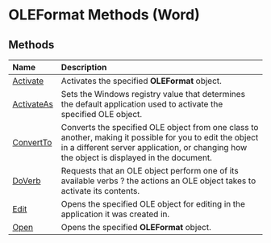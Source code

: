
# OLEFormat Methods (Word)

## Methods



|**Name**|**Description**|
|:-----|:-----|
|[Activate](8a6d12a9-dc70-1527-8662-95666a84829d.md)|Activates the specified  **OLEFormat** object.|
|[ActivateAs](3db19832-efcf-c392-4e76-82ec297a3d69.md)|Sets the Windows registry value that determines the default application used to activate the specified OLE object.|
|[ConvertTo](6d648f38-34fa-21b1-3ab9-a1965f2398f4.md)|Converts the specified OLE object from one class to another, making it possible for you to edit the object in a different server application, or changing how the object is displayed in the document.|
|[DoVerb](9ef89849-e072-24a0-3d43-fa743154b1a2.md)|Requests that an OLE object perform one of its available verbs ? the actions an OLE object takes to activate its contents.|
|[Edit](666c20f2-33cf-0655-16f1-914ec0268a1a.md)|Opens the specified OLE object for editing in the application it was created in.|
|[Open](d8f4af25-d0d1-f81e-e76e-f6ad6a259828.md)|Opens the specified  **OLEFormat** object.|
